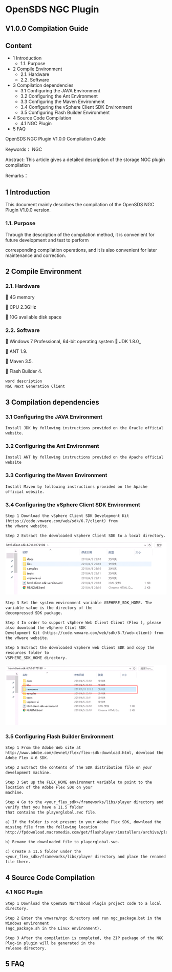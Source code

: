 # OpenSDS NGC Plugin

## V1.0.0 Compilation Guide


## Content

- 1 Introduction
   - 1.1. Purpose
- 2 Compile Environment
   - 2.1. Hardware
   - 2.2. Software
- 3 Compilation dependencies
   - 3.1 Configuring the JAVA Environment
   - 3.2 Configuring the Ant Environment
   - 3.3 Configuring the Maven Environment
   - 3.4 Configuring the vSphere Client SDK Environment
   - 3.5 Configuring Flash Builder Environment
- 4 Source Code Compilation
   - 4.1 NGC Plugin
- 5 FAQ


OpenSDS NGC Plugin V1.0.0 Compilation Guide

Keywords： NGC

Abstract: This article gives a detailed description of the storage NGC plugin compilation

Remarks：

## 1 Introduction

This document mainly describes the compilation of the OpenSDS NGC Plugin V1.0.0 version.

### 1.1. Purpose

Through the description of the compilation method, it is convenient for future development and test to perform

corresponding compilation operations, and it is also convenient for later maintenance and correction.

## 2 Compile Environment

### 2.1. Hardware

 4G memory

 CPU 2.3GHz

 10G available disk space

### 2.2. Software

 Windows 7 Professional, 64-bit operating system
 JDK 1.8.0_

 ANT 1.9.

 Maven 3.5.

 Flash Builder 4.

```
word description
NGC Next Generation Client
```

## 3 Compilation dependencies

### 3.1 Configuring the JAVA Environment

```
Install JDK by following instructions provided on the Oracle official website.
```
### 3.2 Configuring the Ant Environment

```
Install ANT by following instructions provided on the Apache official website
```
### 3.3 Configuring the Maven Environment

```
Install Maven by following instructions provided on the Apache official website.
```
### 3.4 Configuring the vSphere Client SDK Environment

```
Step 1 Download the vSphere Client SDK Development Kit (https://code.vmware.com/web/sdk/6.7/client) from
the vMware website.
```
```
Step 2 Extract the downloaded vSphere Client SDK to a local directory.
```
![vSphere Client SDK](vSphere_SDK.PNG)

```
Step 3 Set the system environment variable VSPHERE_SDK_HOME. The variable value is the directory of the
decompressed SDK package.
```
```
Step 4 In order to support vSphere Web Client Client (Flex ), please also download the vSphere Clint SDK
Development Kit (https://code.vmware.com/web/sdk/6.7/web-client) from the vMware website.
```
```
Step 5 Extract the downloaded vSphere web Client SDK and copy the resources folder to
VSPHERE_SDK_HOME directory.
```

![vSphere Client SDK](vSphere_SDK_Resource.PNG)

### 3.5 Configuring Flash Builder Environment

```
Step 1 From the Adobe Web site at http://www.adobe.com/devnet/flex/flex-sdk-download.html, download the
Adobe Flex 4.6 SDK.
```
```
Step 2 Extract the contents of the SDK distribution file on your development machine.
```
```
Step 3 Set up the FLEX_HOME environment variable to point to the location of the Adobe Flex SDK on your
machine.
```
```
Step 4 Go to the <your_flex_sdk>/frameworks/libs/player directory and verify that you have a 11.5 folder
that contains the playerglobal.swc file.
```
```
a) If the folder is not present in your Adobe Flex SDK, download the missing file from the following location
http://fpdownload.macromedia.com/get/flashplayer/installers/archive/playerglobal/playerglobal11_5.swc
```
```
b) Rename the downloaded file to playerglobal.swc.
```
```
c) Create a 11.5 folder under the <your_flex_sdk>/frameworks/libs/player directory and place the renamed
file there.
```
## 4 Source Code Compilation

### 4.1 NGC Plugin

```
Step 1 Download the OpenSDS Northboud Plugin project code to a local directory.
```
```
Step 2 Enter the vmware/ngc directory and run ngc_package.bat in the Windows environment
(ngc_package.sh in the Linux environment).
```
```
Step 3 After the compilation is completed, the ZIP package of the NGC Plug-in plugin will be generated in the
release directory.
```
## 5 FAQ